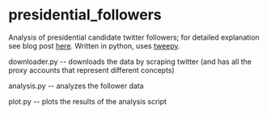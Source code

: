 # presidential_followers

Analysis of presidential candidate twitter followers; for detailed explanation see blog post [here](https://worldbetter.svbtle.com/who-do-twitter-followers-of-presidential-candidates-follow). Written in python, uses [tweepy](https://github.com/tweepy/tweepy).

downloader.py -- downloads the data by scraping twitter (and has all the proxy accounts that represent different concepts)

analysis.py -- analyzes the follower data

plot.py -- plots the results of the analysis script

